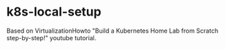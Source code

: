 # k8s-local-setup

Based on VirtualizationHowto "Build a Kubernetes Home Lab from Scratch step-by-step!" youtube tutorial.
